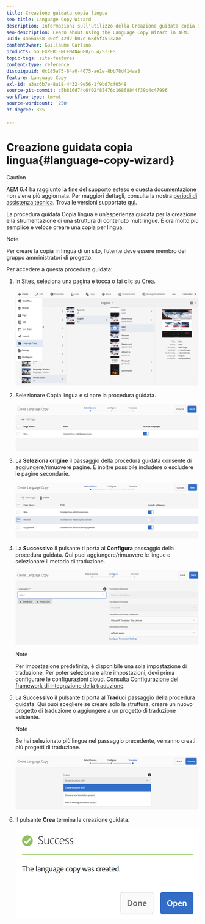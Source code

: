```yaml
---
title: Creazione guidata copia lingua
seo-title: Language Copy Wizard
description: Informazioni sull'utilizzo della Creazione guidata copia in lingua in AEM.
seo-description: Learn about using the Language Copy Wizard in AEM.
uuid: 4a664568-30cf-42d2-b07e-68d5f451328e
contentOwner: Guillaume Carlino
products: SG_EXPERIENCEMANAGER/6.4/SITES
topic-tags: site-features
content-type: reference
discoiquuid: dc185a75-84a0-4075-ae1e-8bb78d414aa8
feature: Language Copy
exl-id: a3ac6b7e-8a18-4432-9e56-1f9bd7cf0548
source-git-commit: c5b816d74c6f02f85476d16868844f39b4c47996
workflow-type: tm+mt
source-wordcount: '250'
ht-degree: 35%

---
```


# Creazione guidata copia lingua{#language-copy-wizard}

>[!CAUTION]
>
>AEM 6.4 ha raggiunto la fine del supporto esteso e questa documentazione non viene più aggiornata. Per maggiori dettagli, consulta la nostra [periodi di assistenza tecnica](https://helpx.adobe.com/it/support/programs/eol-matrix.html). Trova le versioni supportate [qui](https://experienceleague.adobe.com/docs/).

La procedura guidata Copia lingua è un’esperienza guidata per la creazione e la strumentazione di una struttura di contenuto multilingue. È ora molto più semplice e veloce creare una copia per lingua.

>[!NOTE]
>
>Per creare la copia in lingua di un sito, l’utente deve essere membro del gruppo amministratori di progetto.

Per accedere a questa procedura guidata:

1. In Sites, seleziona una pagina e tocca o fai clic su Crea.

   ![chlimage_1-48](assets/chlimage_1-48.jpeg)

1. Selezionare Copia lingua e si apre la procedura guidata.

   ![chlimage_1-49](assets/chlimage_1-49.jpeg)

1. La **Seleziona origine** il passaggio della procedura guidata consente di aggiungere/rimuovere pagine. È inoltre possibile includere o escludere le pagine secondarie.

   ![chlimage_1-50](assets/chlimage_1-50.jpeg)

1. La **Successivo** il pulsante ti porta al **Configura** passaggio della procedura guidata. Qui puoi aggiungere/rimuovere le lingue e selezionare il metodo di traduzione.

   ![chlimage_1-51](assets/chlimage_1-51.jpeg)

   >[!NOTE]
   >
   >Per impostazione predefinita, è disponibile una sola impostazione di traduzione. Per poter selezionare altre impostazioni, devi prima configurare le configurazioni cloud. Consulta [Configurazione del framework di integrazione della traduzione](/help/sites-administering/tc-tic.md).

1. La **Successivo** il pulsante ti porta al **Traduci** passaggio della procedura guidata. Qui puoi scegliere se creare solo la struttura, creare un nuovo progetto di traduzione o aggiungere a un progetto di traduzione esistente.

   >[!NOTE]
   >
   >Se hai selezionato più lingue nel passaggio precedente, verranno creati più progetti di traduzione.

   ![chlimage_1-52](assets/chlimage_1-52.jpeg)

1. Il pulsante **Crea** termina la creazione guidata.

   ![chlimage_1-53](assets/chlimage_1-53.jpeg)
